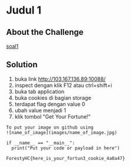 # Judul 1


## About the Challenge


[soal1](images/soal1.png)

## Solution
1. buka link http://103.167.136.89:10088/
2. inspect dengan klik F12 atau ctrl+shift+i
3. buka tab application
4. buka cookies di bagian storage
5. terdapat flag dengan value 0
6. ubah value menjadi 1
7. klik tombol "Get Your Fortune!"

```shell
To put your image on github using
![name_of_image](images/name_of_image.jpg)
```

```shell
if __name__ == "__main__":
  print("Put your code or payload in here")
```

```
ForestyHC{here_is_your_fortun3_cookie_4a0a47}
```
